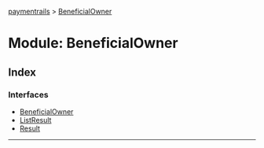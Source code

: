 [paymentrails](../README.md) > [BeneficialOwner](../modules/beneficialowner.md)



# Module: BeneficialOwner

## Index

### Interfaces

* [BeneficialOwner](../interfaces/beneficialowner.beneficialowner-1.md)
* [ListResult](../interfaces/beneficialowner.listresult.md)
* [Result](../interfaces/beneficialowner.result.md)



---
